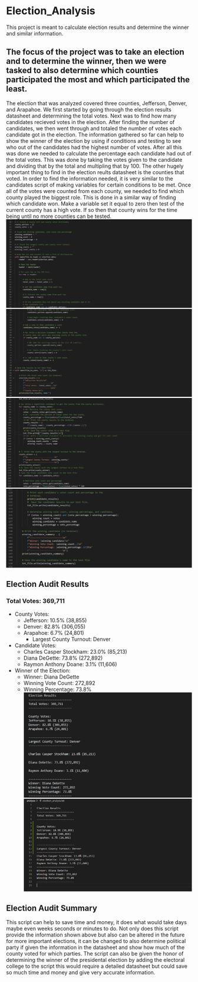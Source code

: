 # Election_Analysis
This project is meant to calculate election results and determine the winner and similar information.
## The focus of the project was to take an election and to determine the winner, then we were tasked to also determine which counties participated the most and which participated the least.
The election that was analyzed covered three counties, Jefferson, Denver, and Arapahoe. We first started by going through the election results datasheet and determining the total votes. Next was to find how many candidates recieved votes in the election. After finding the number of candidates, we then went through and totaled the number of votes each candidate got in the election. The information gathered so far can help to show the winner of the election by using if conditions and testing to see who out of the candidates had the highest number of votes. After all this was done we needed to calculate the percentage each candidate had out of the total votes. This was done by taking the votes given to the candidate and dividing that by the total and multipling that by 100. The other hugely important thing to find in the election reults datasheet is the counties that voted. In order to find the information needed, it is very similar to the candidates script of making variables for certain conditions to be met. Once all of the votes were counted from each county, we needed to find which county played the biggest role. This is done in a similar way of finding which candidate won. Make a variable set it equal to zero then test of the current county has a high vote. If so then that county wins for the time being until no more counties can be tested.
![PyPoll Challenge Code](Resources/PyPoll_Challenge_Code.png)
![PyPoll Challenge Code](Resources/PyPoll_Challenge_Code_2.png)
![PyPoll Challenge Code](Resources/PyPoll_Challenge_Code_3.png)
![PyPoll Challenge Code](Resources/PyPoll_Challenge_Code_4.png)
## Election Audit Results
### Total Votes: 369,711
- County Votes:
  - Jefferson: 10.5% (38,855)
  - Denver: 82.8% (306,055)
  - Arapahoe: 6.7% (24,801)
    - Largest County Turnout: Denver
- Candidate Votes:
  - Charles Casper Stockham: 23.0% (85,213)
  - Diana DeGette: 73.8% (272,892)
  - Raymon Anthony Doane: 3.1% (11,606)
- Winner of the Election:
  - Winner: Diana DeGette
  - Winning Vote Count: 272,892
  - Winning Percentage: 73.8%
![PyPoll Challenge Command Line Reults](Resources/Election_reults_command_line.png)
![PyPoll Challenge Reults Text File](Resources/Election_analysis_results.png)
## Election Audit Summary
This script can help to save time and money, it does what would take days maybe even weeks seconds or minutes to do. Not only does this script provide the information shown above but also can be altered in the future for more important elections, it can be changed to also determine political party if given the information in the datasheet and show how much of the county voted for which parties. The script can also be given the honor of determining the winner of the presidental election by adding the electoral college to the script this would require a detailed datasheet but could save so much time and money and give very accurate information.
